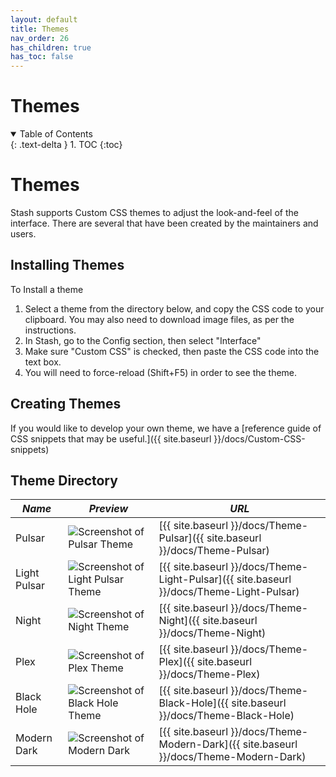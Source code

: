 ```yaml
---
layout: default
title: Themes
nav_order: 26
has_children: true
has_toc: false
---
```

# **Themes**
<details open markdown="block">
  <summary>
    Table of Contents
  </summary>
  {: .text-delta }
1. TOC
{:toc}
</details>

# Themes
Stash supports Custom CSS themes to adjust the look-and-feel of the interface. There are several that have been created by the maintainers and users.  

## Installing Themes
To Install a theme
1) Select a theme from the directory below, and copy the CSS code to your clipboard. You may also need to download image files, as per the instructions.
2) In Stash, go to the Config section, then select "Interface"
3) Make sure "Custom CSS" is checked, then paste the CSS code into the text box.
4) You will need to force-reload (Shift+F5) in order to see the theme.

## Creating Themes
If you would like to develop your own theme, we have a [reference guide of CSS snippets that may be useful.]({{ site.baseurl }}/docs/Custom-CSS-snippets)

## Theme Directory

| *Name* | *Preview* | *URL* |
|---|---|---|
| Pulsar | ![Screenshot of Pulsar Theme](https://i.imgur.com/5Qp7jFA.jpg) | [{{ site.baseurl }}/docs/Theme-Pulsar]({{ site.baseurl }}/docs/Theme-Pulsar) |
| Light Pulsar | ![Screenshot of Light Pulsar Theme](https://i.imgur.com/RW0ozOz.jpg) | [{{ site.baseurl }}/docs/Theme-Light-Pulsar]({{ site.baseurl }}/docs/Theme-Light-Pulsar) |
| Night | ![Screenshot of Night Theme](https://user-images.githubusercontent.com/3514095/110681521-ea93ac00-81a7-11eb-98ae-27adacb2aa6d.png) | [{{ site.baseurl }}/docs/Theme-Night]({{ site.baseurl }}/docs/Theme-Night) |
| Plex | ![Screenshot of Plex Theme](https://user-images.githubusercontent.com/3514095/110681550-f1baba00-81a7-11eb-8f1f-90a65727934b.png) | [{{ site.baseurl }}/docs/Theme-Plex]({{ site.baseurl }}/docs/Theme-Plex) |
| Black Hole | ![Screenshot of Black Hole Theme](https://i.imgur.com/Eo0ZUzu.png) | [{{ site.baseurl }}/docs/Theme-Black-Hole]({{ site.baseurl }}/docs/Theme-Black-Hole) |
| Modern Dark | ![Screenshot of Modern Dark](https://user-images.githubusercontent.com/72030708/158081426-d0f8c2df-cd68-4344-9de5-100d119b1e1c.jpeg) | [{{ site.baseurl }}/docs/Theme-Modern-Dark]({{ site.baseurl }}/docs/Theme-Modern-Dark) |
